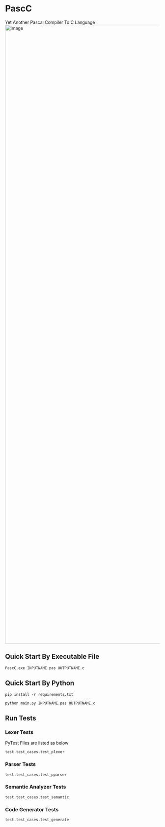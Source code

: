 # PascC

Yet Another Pascal Compiler To C Language
<img width="2008" alt="image" src="https://github.com/Go2Heart/PascC/assets/71871209/664e365b-4edf-490e-9b24-072db346e9f0">

## Quick Start By Executable File
```
PascC.exe INPUTNAME.pas OUTPUTNAME.c
```

## Quick Start By Python
```
pip install -r requirements.txt

python main.py INPUTNAME.pas OUTPUTNAME.c
```
## Run Tests
### Lexer Tests
PyTest Files are listed as below
```
test.test_cases.test_plexer
```
### Parser Tests
```
test.test_cases.test_pparser
```
### Semantic Analyzer Tests
```
test.test_cases.test_semantic
```
### Code Generator Tests
```
test.test_cases.test_generate
```
